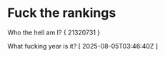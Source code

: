 # Fuck the rankings

Who the hell am I?
{ 21320731 }

What fucking year is it?
[ 2025-08-05T03:46:40Z ]
